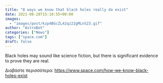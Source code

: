 ```yaml
---
title: "8 ways we know that black holes really do exist"
date: 2021-08-28T15:10:55+00:00
images:
  - "images/post/kzp4BGcZL42qz22gMLnS23.gif"
author: "AstroBot"
categories: ["News"]
tags: ["space.com"]
draft: false
---
```


Black holes may sound like science fiction, but there is significant evidence to prove they are real. 

Διαβάστε περισσότερα: https://www.space.com/how-we-know-black-holes-exist
